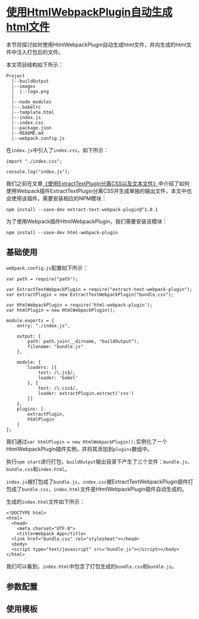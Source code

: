 # [使用HtmlWebpackPlugin自动生成html文件](https://github.com/iSpring/babel-webpack-react-redux-tutorials/blob/master/tutorials/use-html-webpack-plugin/README.md)

本节将探讨如何使用HtmlWebpackPlugin自动生成html文件，并向生成的html文件中注入打包后的文件。

本文项目结构如下所示：
```
Project
  |--buildOutput
  |--images
  |  |--logo.png
  |
  |--node_modules
  |--.babelrc
  |--template.html
  |--index.js
  |--index.css
  |--package.json
  |--README.md
  |--webpack.config.js
```

在`index.js`中引入了`index.css`，如下所示：
```
import "./index.css";

console.log("index.js");
```

我们之前在文章[《使用ExtractTextPlugin分离CSS以及文本文件》](https://github.com/iSpring/babel-webpack-react-redux-tutorials/blob/master/tutorials/use-extract-text-webpack-plugin/README.md)中介绍了如何使用Webpack插件ExtractTextPlugin分离CSS并生成单独的输出文件，本文中也会使用该插件，需要安装相应的NPM模块：
```
npm install --save-dev extract-text-webpack-plugin@^1.0.1
```

为了使用Webpack插件HtmlWebpackPlugin，我们需要安装该模块：
```
npm install --save-dev html-webpack-plugin
```

## 基础使用

`webpack.config.js`配置如下所示：
```
var path = require("path");

var ExtractTextWebpackPlugin = require("extract-text-webpack-plugin");
var extractPlugin = new ExtractTextWebpackPlugin("bundle.css");

var HtmlWebpackPlugin = require('html-webpack-plugin');
var htmlPlugin = new HtmlWebpackPlugin();

module.exports = {
    entry: "./index.js",

    output: {
        path: path.join(__dirname, "buildOutput"),
        filename: "bundle.js"
    },

    module: {
        loaders: [{
            test: /\.js$/,
            loader: 'babel'
        }, {
            test: /\.css$/,
            loader: extractPlugin.extract('css')
        }]
    },
    plugins: [
        extractPlugin,
        htmlPlugin
    ]
};
```

我们通过`var htmlPlugin = new HtmlWebpackPlugin();`实例化了一个HtmlWebpackPlugin插件实例，并将其添加到`plugins`数组中。

执行`npm start`进行打包，`buildOutput`输出目录下产生了三个文件：`bundle.js`、`bundle.css`和`index.html`。

`index.js`被打包成了`bundle.js`，`index.css`被ExtractTextWebpackPlugin插件打包成了`bundle.css`，`index.html`文件是HtmlWebpackPlugin插件自动生成的。

生成的`index.html`文件如下所示：
```
<!DOCTYPE html>
<html>
  <head>
    <meta charset="UTF-8">
    <title>Webpack App</title>
  <link href="bundle.css" rel="stylesheet"></head>
  <body>
  <script type="text/javascript" src="bundle.js"></script></body>
</html>
```

我们可以看到，`index.html`中包含了打包生成的`bundle.css`和`bundle.js`。

## 参数配置

## 使用模板